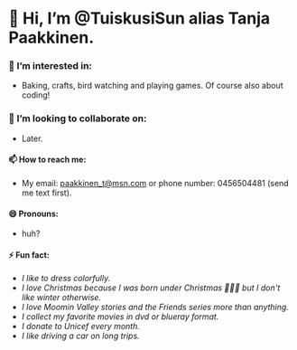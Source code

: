 # 👋 Hi, I’m @TuiskusiSun alias Tanja Paakkinen.
  
### 👀 I’m interested in:
  - Baking, crafts, bird watching and playing games. Of course also about coding!
  
### 💞️ I’m looking to collaborate on:
  - Later.
  
#### 📫 How to reach me:
  - My email: paakkinen_t@msn.com or phone number: 0456504481 (send me text first).
  
#### 😄 Pronouns:
  - huh?
  
#### ⚡ Fun fact:
  - *I like to dress colorfully.*
  - *I love Christmas because I was born under Christmas 🧑‍🎄🎄 but I don't like winter otherwise.*
  - *I love Moomin Valley stories and the Friends series more than anything.*
  - *I collect my favorite movies in dvd or blueray format.*
  - *I donate to Unicef every month.*
  - *I like driving a car on long trips.*
  
